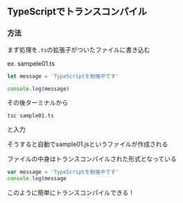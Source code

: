 ## TypeScriptでトランスコンパイル

### 方法

まず処理を`.ts`の拡張子がついたファイルに書き込む

ex. sampele01.ts
```ts
let message = 'TypeScriptを勉強中です'

console.log(message)
```

その後ターミナルから
```
tsc sample01.ts
```
と入力


そうすると自動でsample01.jsというファイルが作成される

ファイルの中身はトランスコンパイルされた形式となっている
```js
var message = 'TypeScriptを勉強中です'
console.log(message
```

このように簡単にトランスコンパイルできる！
